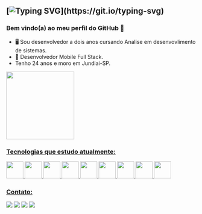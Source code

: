 ## [![Typing SVG](https://readme-typing-svg.demolab.com?font=Fira+Code&pause=1000&width=435&lines=Ol%C3%A1%2C+me+chamo+Thiago+Abreu!)](https://git.io/typing-svg)
### Bem vindo(a) ao meu perfil do GitHub 👋

- 🖥 Sou desenvolvedor a dois anos cursando Analise em desenvovlimento de sistemas.
- 🚀 Desenvolvedor Mobile Full Stack.
- Tenho 24 anos e moro em Jundiai-SP.

<div>
<a href="https://github.com/ThiagoAbreu01">
<img height="180em" src="https://github-readme-stats.vercel.app/api/top-langs/?username=ThiagoAbreu01&layout=compact&langs_count=7&theme=dracula"/>
</div>

### Tecnologias que estudo atualmente:

<div>
<img height="45px" src="https://cdn.jsdelivr.net/gh/devicons/devicon@latest/icons/dart/dart-original.svg" />
<img height="45px" src="https://cdn.jsdelivr.net/gh/devicons/devicon@latest/icons/flutter/flutter-original.svg" />
<img height="45px" src="https://cdn.jsdelivr.net/gh/devicons/devicon/icons/html5/html5-original.svg" />
<img height="45px" src="https://cdn.jsdelivr.net/gh/devicons/devicon/icons/css3/css3-original.svg" />
<img height="45px" src="https://cdn.jsdelivr.net/gh/devicons/devicon/icons/javascript/javascript-original.svg" />
<img height="45px" src="https://cdn.jsdelivr.net/gh/devicons/devicon/icons/typescript/typescript-original.svg" />
<img height="45px" src="https://cdn.jsdelivr.net/gh/devicons/devicon/icons/react/react-original.svg" />
<img height="45px" src="https://cdn.jsdelivr.net/gh/devicons/devicon/icons/nextjs/nextjs-original.svg" />
<img height="45px" src="https://cdn.jsdelivr.net/gh/devicons/devicon/icons/nodejs/nodejs-original.svg" />  

</div>
  
### Contato:

<div>
<a href = "mailto:thiagoabreuxd@gmail.com"><img src="https://img.shields.io/badge/Gmail-D14836?style=for-the-badge&logo=gmail&logoColor=white" target="_blank"></a>
<a href="https://www.linkedin.com/in/thiago-abreu-76a9a8200/" target="_blank"><img src="https://img.shields.io/badge/-LinkedIn-%230077B5?style=for-the-badge&logo=linkedin&logoColor=white" target="_blank"></a> 
<a href="https://api.whatsapp.com/send?phone=5511972783009" target="_blank"><img src="https://img.shields.io/badge/WhatsApp-25D366?style=for-the-badge&logo=whatsapp&logoColor=white" target="_blank"></a>
<a href="https://www.instagram.com/thiago_abreuxd/" target="_blank"><img src="https://img.shields.io/badge/Instagram-E4405F?style=for-the-badge&logo=instagram&logoColor=white" target="_blank"></a>  
</div>
